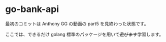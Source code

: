 # go-bank-api

最初のコミットは Anthony GG の動画の part5 を見終わった状態です。

ここでは、できるだけ golang 標準のパッケージを用いて<s>遊びます</s>学習します。

